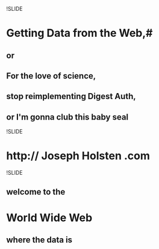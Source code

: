 !SLIDE
# Getting Data from the Web,#
## or ##
## For the love of science, ##
## stop reimplementing Digest Auth, ##
## or I'm gonna club this baby seal ##

!SLIDE
# http:// Joseph Holsten .com #

!SLIDE
## welcome to the ##
# World Wide Web #
## where the data is ##